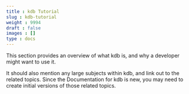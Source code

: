 ```yaml
---
title : kdb Tutorial
slug : kdb-tutorial
weight : 9994
draft : false
images : []
type : docs
---
```


This section provides an overview of what kdb is, and why a developer might want to use it.

It should also mention any large subjects within kdb, and link out to the related topics.  Since the Documentation for kdb is new, you may need to create initial versions of those related topics.

